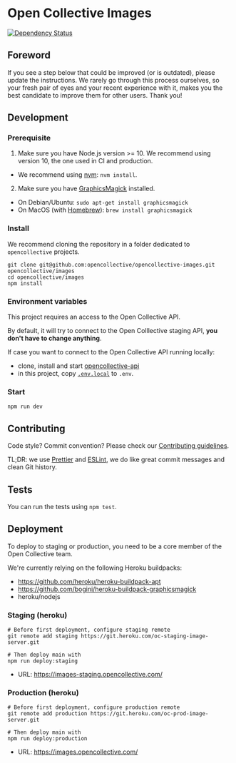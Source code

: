 # Open Collective Images

[![Dependency Status](https://david-dm.org/opencollective/opencollective-images/status.svg)](https://david-dm.org/opencollective/opencollective-images)

## Foreword

If you see a step below that could be improved (or is outdated), please update the instructions. We rarely go through this process ourselves, so your fresh pair of eyes and your recent experience with it, makes you the best candidate to improve them for other users. Thank you!

## Development

### Prerequisite

1. Make sure you have Node.js version >= 10. We recommend using version 10, the one used in CI and production.

- We recommend using [nvm](https://github.com/creationix/nvm): `nvm install`.

2. Make sure you have [GraphicsMagick](http://www.graphicsmagick.org) installed.

- On Debian/Ubuntu: `sudo apt-get install graphicsmagick`
- On MacOS (with [Homebrew](https://brew.sh/)): `brew install graphicsmagick`

### Install

We recommend cloning the repository in a folder dedicated to `opencollective` projects.

```
git clone git@github.com:opencollective/opencollective-images.git opencollective/images
cd opencollective/images
npm install
```

### Environment variables

This project requires an access to the Open Collective API.

By default, it will try to connect to the Open Colllective staging API, **you don't have to change anything**.

If case you want to connect to the Open Collective API running locally:

- clone, install and start [opencollective-api](https://github.com/opencollective/opencollective-api)
- in this project, copy [`.env.local`](.env.local) to `.env`.

### Start

```
npm run dev
```

## Contributing

Code style? Commit convention? Please check our [Contributing guidelines](CONTRIBUTING.md).

TL;DR: we use [Prettier](https://prettier.io/) and [ESLint](https://eslint.org/), we do like great commit messages and clean Git history.

## Tests

You can run the tests using `npm test`.

## Deployment

To deploy to staging or production, you need to be a core member of the Open Collective team.

We're currently relying on the following Heroku buildpacks:

- https://github.com/heroku/heroku-buildpack-apt
- https://github.com/bogini/heroku-buildpack-graphicsmagick
- heroku/nodejs

### Staging (heroku)

```
# Before first deployment, configure staging remote
git remote add staging https://git.heroku.com/oc-staging-image-server.git

# Then deploy main with
npm run deploy:staging
```

- URL: https://images-staging.opencollective.com/

### Production (heroku)

```
# Before first deployment, configure production remote
git remote add production https://git.heroku.com/oc-prod-image-server.git

# Then deploy main with
npm run deploy:production
```

- URL: https://images.opencollective.com/
